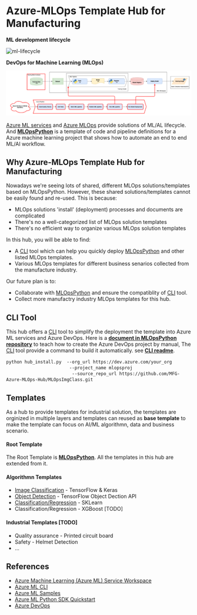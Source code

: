 # Azure-MLOps Template Hub for Manufacturing

**ML development lifecycle**

![ml-lifecycle](https://github.com/microsoft/MLOpsPython/raw/master/docs/images/ml-lifecycle.png)

**DevOps for Machine Learning (MLOps)**

![MLOps](MLOps.PNG)

[Azure ML services](https://azure.microsoft.com/en-us/services/machine-learning/) and [Azure MLOps](https://azure.microsoft.com/en-us/services/machine-learning/mlops/) provide solutions of ML/AL lifecycle. And **[MLOpsPython](https://github.com/microsoft/MLOpsPython)** is a template of code and pipeline definitions for a Azure machine learning project that shows how to automate an end to end ML/AI workflow.

## Why Azure-MLOps Template Hub for Manufacturing
Nowadays we're seeing lots of shared, different MLOps solutions/templates based on MLOpsPython. However, these shared solutions/templates cannot be easily found and re-used. This is because:
* MLOps solutions 'install' (deployment) processes and documents are complicated
* There's no a well-categorized list of MLOps solution templates
* There's no efficient way to organize various MLOps solution templates

In this hub, you will be able to find:
* A [CLI](https://github.com/MFG-Azure-MLOps-Hub/CLI) tool which can help you quickly deploy [MLOpsPython](https://github.com/microsoft/MLOpsPython) and other listed MLOps templates.
* Various MLOps templates for different business senarios collected from the manufacture industry. 

Our future plan is to:
* Collaborate with [MLOpsPython](https://github.com/microsoft/MLOpsPython) and ensure the compatiblity of [CLI](https://github.com/MFG-Azure-MLOps-Hub/CLI) tool.
* Collect more manufactry industry MLOps templates for this hub.

## CLI Tool
This hub offers a [CLI](https://github.com/MFG-Azure-MLOps-Hub/CLI) tool to simplify the deployment the template into Azure ML services and Azure DevOps. Here is a **[document in MLOpsPython repository](https://github.com/microsoft/MLOpsPython/blob/master/docs/getting_started.md)** to teach how to create the Azure DevOps project by manual, The [CLI](https://github.com/MFG-Azure-MLOps-Hub/CLI) tool provide a command to build it automatically. see **[CLI readme](https://github.com/MFG-Azure-MLOps-Hub/CLI)**.

```
python hub_install.py  --org_url https://dev.azure.com/your_org 
                        --project_name mlopsproj 
                         --source_repo_url https://github.com/MFG-Azure-MLOps-Hub/MLOpsImgClass.git
```

## Templates
As a hub to provide templates for industrial solution, the templates are orginized in multiple layers and templates can reused as **base template** to make the template can focus on AI/ML algorithmn, data and business scenario.

#### Root Template
The Root Template is **[MLOpsPython](https://github.com/microsoft/MLOpsPython)**. All the templates in this hub are extended from it.

#### Algorithmn Templates
* [Image Classification](https://github.com/MFG-Azure-MLOps-Hub/MLOpsImgClass) - TensorFlow & Keras
* [Object Detection](https://github.com/MFG-Azure-MLOps-Hub/MLOpsObjectDetection_ssd_resnet50_v1_fpn) - TensorFlow Object Dection API 
* [Classification/Regression](https://github.com/MFG-Azure-MLOps-Hub/MLOpsPython) - SKLearn
* Classification/Regression - XGBoost [TODO]



#### Industrial Templates [TODO]
* Quality assurance - Printed circuit board 
* Safety - Helmet Detection
* ...

## References

- [Azure Machine Learning (Azure ML) Service Workspace](https://docs.microsoft.com/en-us/azure/machine-learning/service/overview-what-is-azure-ml)
- [Azure ML CLI](https://docs.microsoft.com/en-us/azure/machine-learning/service/reference-azure-machine-learning-cli)
- [Azure ML Samples](https://docs.microsoft.com/en-us/azure/machine-learning/service/samples-notebooks)
- [Azure ML Python SDK Quickstart](https://docs.microsoft.com/en-us/azure/machine-learning/service/quickstart-create-workspace-with-python)
- [Azure DevOps](https://docs.microsoft.com/en-us/azure/devops/?view=vsts)
